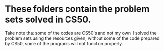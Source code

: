 # These folders contain the problem sets solved in CS50.

Take note that some of the codes are CS50's and not my own. I solved the problem sets using the resources given, without some of the code prepared by CS50, some of the programs will not function properly.
